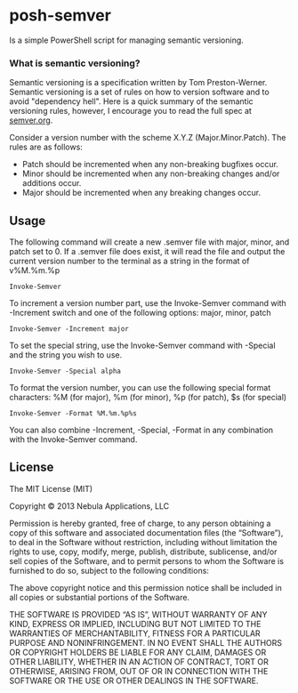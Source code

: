 posh-semver
==========

Is a simple PowerShell script for managing semantic versioning.

### What is semantic versioning?

Semantic versioning is a specification written by Tom Preston-Werner. Semantic versioning is a set of rules on how to version software and to avoid "dependency hell". Here is a quick summary of the semantic versioning rules, however, I encourage you to read the full spec at [semver.org](http://semver.org).

Consider a version number with the scheme X.Y.Z (Major.Minor.Patch). The rules are as follows:

* Patch should be incremented when any non-breaking bugfixes occur.
* Minor should be incremented when any non-breaking changes and/or additions occur.
* Major should be incremented when any breaking changes occur.

Usage
-----

The following command will create a new .semver file with major, minor, and patch set to 0. If a .semver file does exist, it will read the file and output the current version number to the terminal as a string in the format of v%M.%m.%p

	Invoke-Semver

To increment a version number part, use the Invoke-Semver command with -Increment switch and one of the following options: major, minor, patch

	Invoke-Semver -Increment major

To set the special string, use the Invoke-Semver command with -Special and the string you wish to use.

	Invoke-Semver -Special alpha

To format the version number, you can use the following special format characters: %M (for major), %m (for minor), %p (for patch), $s (for special)

	Invoke-Semver -Format %M.%m.%p%s

You can also combine -Increment, -Special, -Format in any combination with the Invoke-Semver command.

License
-------

The MIT License (MIT)
 
Copyright © 2013 Nebula Applications, LLC

Permission is hereby granted, free of charge, to any person obtaining a copy of this software and associated documentation files (the “Software”), to deal in the Software without restriction, including without limitation the rights to use, copy, modify, merge, publish, distribute, sublicense, and/or sell copies of the Software, and to permit persons to whom the Software is furnished to do so, subject to the following conditions:

The above copyright notice and this permission notice shall be included in all copies or substantial portions of the Software.

THE SOFTWARE IS PROVIDED “AS IS”, WITHOUT WARRANTY OF ANY KIND, EXPRESS OR IMPLIED, INCLUDING BUT NOT LIMITED TO THE WARRANTIES OF MERCHANTABILITY, FITNESS FOR A PARTICULAR PURPOSE AND NONINFRINGEMENT. IN NO EVENT SHALL THE AUTHORS OR COPYRIGHT HOLDERS BE LIABLE FOR ANY CLAIM, DAMAGES OR OTHER LIABILITY, WHETHER IN AN ACTION OF CONTRACT, TORT OR OTHERWISE, ARISING FROM, OUT OF OR IN CONNECTION WITH THE SOFTWARE OR THE USE OR OTHER DEALINGS IN THE SOFTWARE.